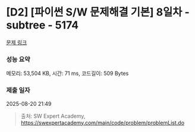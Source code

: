 # [D2] [파이썬 S/W 문제해결 기본] 8일차 - subtree - 5174 

[문제 링크](https://swexpertacademy.com/main/code/problem/problemDetail.do?contestProbId=AWTay1Z64cQDFAVT) 

### 성능 요약

메모리: 53,504 KB, 시간: 71 ms, 코드길이: 509 Bytes

### 제출 일자

2025-08-20 21:49



> 출처: SW Expert Academy, https://swexpertacademy.com/main/code/problem/problemList.do